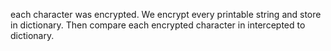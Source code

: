 each character was encrypted. We encrypt every printable string and store in dictionary. Then compare each encrypted character in intercepted to dictionary.
